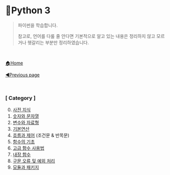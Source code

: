 # 🐍Python 3

> 파이썬을 학습합니다.
>
> 참고로, 언어를 다룰 줄 안다면 기본적으로 알고 있는 내용은 정리하지 않고 모르거나 헷갈리는 부분만 정리하였습니다.

<br>

[🏠Home](https://github.com/batboy118/Study_Note)

[◀Previous page ](../)

<br>

### [ Category ]

0. [사전 지식](00.사전_지식.md)
1. [숫자와 문자열](01.숫자와_문자열.md)
2. [변수와 자료형](02.변수와_자료형.md)
3. [기본연산](03.기본연산.md)
4. [흐름과 제어](04.흐름과_제어.md)  (조건문 & 반목문)
5. [함수의 기초](05.함수의_기초.md)
6. [고급 함수 사용법](06.고급_함수_사용법.md)
7. [내장 함수](07.내장함수.md)
8. [구문 오류 및 예외 처리](08.구문오류및예외처리.md)
9. [모듈과 패키지](09.모듈과패키지.md)



